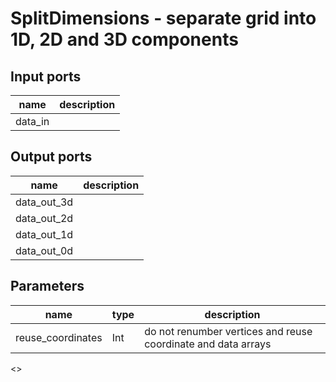 [headline]:<>
SplitDimensions - separate grid into 1D, 2D and 3D components
=============================================================
[headline]:<>
[inputPorts]:<>
Input ports
-----------
|name|description|
|-|-|
|data_in||


[inputPorts]:<>
[outputPorts]:<>
Output ports
------------
|name|description|
|-|-|
|data_out_3d||
|data_out_2d||
|data_out_1d||
|data_out_0d||


[outputPorts]:<>
[parameters]:<>
Parameters
----------
|name|type|description|
|-|-|-|
|reuse_coordinates|Int|do not renumber vertices and reuse coordinate and data arrays|

[parameters]:<>
<>
